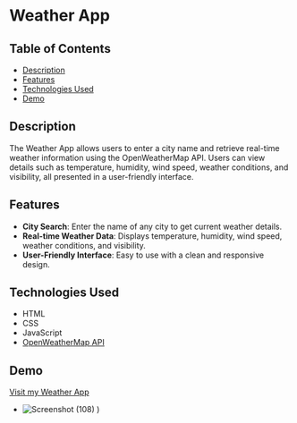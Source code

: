 # Weather App

## Table of Contents

- [Description](#description)
- [Features](#features)
- [Technologies Used](#technologies-used)
- [Demo](#demo)

## Description

The Weather App allows users to enter a city name and retrieve real-time weather information using the OpenWeatherMap API. Users can view details such as temperature, humidity, wind speed, weather conditions, and visibility, all presented in a user-friendly interface.

## Features

- **City Search**: Enter the name of any city to get current weather details.
- **Real-time Weather Data**: Displays temperature, humidity, wind speed, weather conditions, and visibility.
- **User-Friendly Interface**: Easy to use with a clean and responsive design.

## Technologies Used

- HTML
- CSS
- JavaScript
- [OpenWeatherMap API](https://openweathermap.org/api)

## Demo

[Visit my Weather App](https://weather-noio.onrender.com)

- ![Screenshot (108)](https://github.com/user-attachments/assets/45faf61d-c0c7-4a6b-8155-7a88831fb96c)
)
